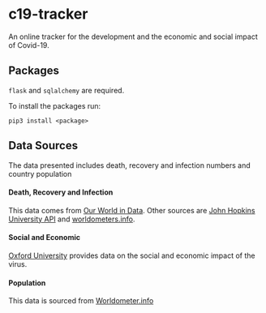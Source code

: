 # c19-tracker
An online tracker for the development and the economic and social impact of Covid-19.

## Packages
`flask` and `sqlalchemy` are required.

To install the packages run:
```
pip3 install <package>
```

## Data Sources
The data presented includes death, recovery and infection numbers and country population

#### Death, Recovery and Infection
This data comes from [Our World in Data](https://ourworldindata.org/). 
Other sources are [John Hopkins University API](https://coronavirus.jhu.edu/map.html) and [worldometers.info](www.worldometers.info).

#### Social and Economic 
[Oxford University](https://www.research.ox.ac.uk/Area/coronavirus-research) provides data on the social and economic impact of the virus.

#### Population
This data is sourced from [Worldometer.info](www.worldometers.info)
